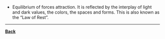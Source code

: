 - Equilibrium of forces attraction. It is reflected by the interplay of light and dark values, the colors, the spaces and forms. This is also known as the “Law of Rest”.

---
**[Back](PrincipleArtisticComposition)**